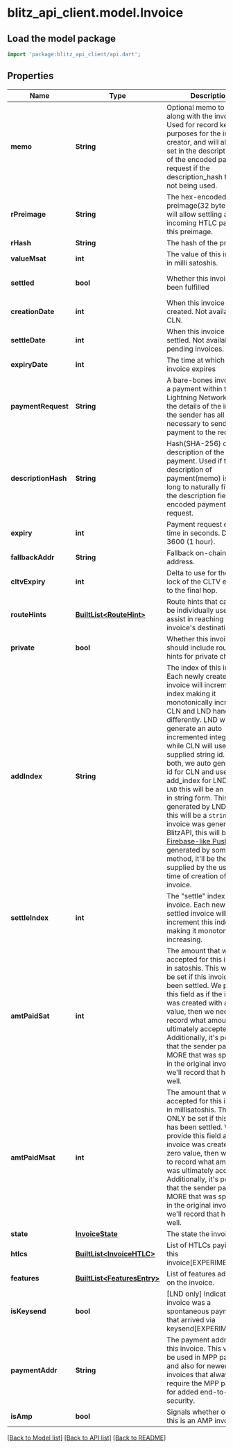 # blitz_api_client.model.Invoice

## Load the model package
```dart
import 'package:blitz_api_client/api.dart';
```

## Properties
Name | Type | Description | Notes
------------ | ------------- | ------------- | -------------
**memo** | **String** | Optional memo to attach along with the invoice. Used for record keeping purposes for the invoice's creator,         and will also be set in the description field of the encoded payment request if the description_hash field is not being used. | [optional] 
**rPreimage** | **String** | The hex-encoded preimage(32 byte) which will allow settling an incoming HTLC payable to this preimage. | [optional] 
**rHash** | **String** | The hash of the preimage. | [optional] 
**valueMsat** | **int** | The value of this invoice in milli satoshis. | 
**settled** | **bool** | Whether this invoice has been fulfilled | [optional] [default to false]
**creationDate** | **int** | When this invoice was created. Not available with CLN. | [optional] 
**settleDate** | **int** | When this invoice was settled. Not available with pending invoices. | [optional] 
**expiryDate** | **int** | The time at which this invoice expires | [optional] 
**paymentRequest** | **String** | A bare-bones invoice for a payment within the     Lightning Network. With the details of the invoice, the sender has all the data necessary to     send a payment to the recipient.      | [optional] 
**descriptionHash** | **String** |      Hash(SHA-256) of a description of the payment. Used if the description of payment(memo) is too     long to naturally fit within the description field of an encoded payment request.      | [optional] 
**expiry** | **int** | Payment request expiry time in seconds. Default is 3600 (1 hour). | [optional] 
**fallbackAddr** | **String** | Fallback on-chain address. | [optional] 
**cltvExpiry** | **int** | Delta to use for the time-lock of the CLTV extended to the final hop. | [optional] 
**routeHints** | [**BuiltList&lt;RouteHint&gt;**](RouteHint.md) |      Route hints that can each be individually used to assist in reaching the invoice's destination.      | [optional] 
**private** | **bool** | Whether this invoice should include routing hints for private channels. | [optional] 
**addIndex** | **String** |  The index of this invoice. Each newly created invoice will increment this index making it monotonically increasing. CLN and LND handle ids differently. LND will generate an auto incremented integer id, while CLN will use a user supplied string id. To unify both, we auto generate an id for CLN and use the add_index for LND.  For `LND` this will be an `integer` in string form. This is auto generated by LND.  For `CLN` this will be a `string`. If the invoice was generated by BlitzAPI, this will be a [Firebase-like PushID](https://firebase.blog/posts/2015/02/the-2120-ways-to-ensure-unique_68). If generated by some other method, it'll be the string supplied by the user at the time of creation of the invoice.  | 
**settleIndex** | **int** |          The \"settle\" index of this invoice. Each newly settled invoice will  increment this index making it monotonically increasing.      | [optional] 
**amtPaidSat** | **int** |      The amount that was accepted for this invoice, in satoshis. This     will ONLY be set if this invoice has been settled. We provide     this field as if the invoice was created with a zero value,     then we need to record what amount was ultimately accepted.     Additionally, it's possible that the sender paid MORE that     was specified in the original invoice. So we'll record that here as well.      | [optional] 
**amtPaidMsat** | **int** |      The amount that was accepted for this invoice, in millisatoshis.     This will ONLY be set if this invoice has been settled. We     provide this field as if the invoice was created with a zero value,     then we need to record what amount was ultimately accepted. Additionally,     it's possible that the sender paid MORE that was specified in the     original invoice. So we'll record that here as well.      | [optional] 
**state** | [**InvoiceState**](InvoiceState.md) | The state the invoice is in. | 
**htlcs** | [**BuiltList&lt;InvoiceHTLC&gt;**](InvoiceHTLC.md) | List of HTLCs paying to this invoice[EXPERIMENTAL]. | [optional] 
**features** | [**BuiltList&lt;FeaturesEntry&gt;**](FeaturesEntry.md) | List of features advertised on the invoice. | [optional] 
**isKeysend** | **bool** | [LND only] Indicates if this invoice was a spontaneous payment that arrived via keysend[EXPERIMENTAL]. | [optional] 
**paymentAddr** | **String** |  The payment address of this invoice. This value will be used in MPP payments,     and also for newer invoices that always require the MPP payload for added end-to-end security. | [optional] 
**isAmp** | **bool** | Signals whether or not this is an AMP invoice. | [optional] 

[[Back to Model list]](../README.md#documentation-for-models) [[Back to API list]](../README.md#documentation-for-api-endpoints) [[Back to README]](../README.md)


